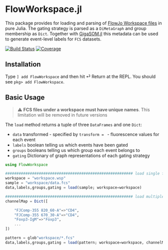 # FlowWorkspace.jl
This package provides for loading and parsing of [FlowJo Workspace files](https://docs.flowjo.com/flowjo/workspaces-and-samples/ws-savinganalysis) in pure Julia. The gating strategy is parsed as a `DiMetaGraph` and group membership as `Dict`. Together with [GigaSOM.jl](https://github.com/LCSB-BioCore/GigaSOM.jl) this metadata can be used to generate event-level labels for `FCS` datasets.

[![Build Status](https://travis-ci.com/gszep/FlowWorkspace.jl.svg?branch=master)](https://travis-ci.com/gszep/FlowWorkspace.jl)
[![Coverage](https://codecov.io/gh/gszep/FlowWorkspace.jl/branch/master/graph/badge.svg)](https://codecov.io/gh/gszep/FlowWorkspace.jl)

## Installation

Type `] add FlowWorkspace` and then hit ⏎ Return at the REPL. You should see `pkg> add FlowWorkspace`.

## Basic Usage
> :warning: **FCS files under a workspace must have unique names**. This limitation will be removed in future versions

The `load` method returns a tuple of three `DataFrames` and one `Dict`:
* `data` transformed - specified by `transform = ` - fluorescence values for each event
* `labels` boolean telling us which events have been gated
* `groups` booleans telling us which group each event belongs to
* `gating` Dictionary of graph representations of each gating strategy

```julia
using FlowWorkspace

######################################################### load single file
workspace = "workspace.wsp"
sample = "workspace/data.fcs"
data,labels,groups,gating = load(sample; workspace=workspace)

######################################################### load multiple files with different channel names
channelMap = Dict([

    "FJComp-355 820_60-A"=>"CD4",
    "FJComp-355 670_30-A"=>"CD4",
    "Foxp3-IgM"=>"Foxp3",
    ...
])

pattern = glob"workspace/*.fcs"
data,labels,groups,gating = load(pattern; workspace=workspace, channelMap=channelMap)
```
